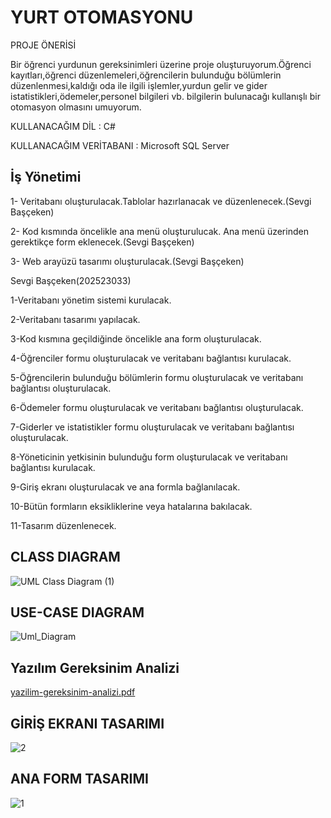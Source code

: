 # YURT OTOMASYONU

PROJE ÖNERİSİ

Bir öğrenci yurdunun gereksinimleri üzerine proje oluşturuyorum.Öğrenci kayıtları,öğrenci düzenlemeleri,öğrencilerin bulunduğu bölümlerin düzenlenmesi,kaldığı oda ile ilgili işlemler,yurdun gelir ve gider istatistikleri,ödemeler,personel bilgileri vb. bilgilerin bulunacağı kullanışlı bir otomasyon olmasını umuyorum.

KULLANACAĞIM DİL : C#

KULLANACAĞIM VERİTABANI : Microsoft SQL Server

## İş Yönetimi

1- Veritabanı oluşturulacak.Tablolar hazırlanacak ve düzenlenecek.(Sevgi Başçeken)

2- Kod kısmında öncelikle ana menü oluşturulucak. Ana menü üzerinden gerektikçe form eklenecek.(Sevgi Başçeken)

3- Web arayüzü tasarımı oluşturulacak.(Sevgi Başçeken)

Sevgi Başçeken(202523033)

1-Veritabanı yönetim sistemi kurulacak.

2-Veritabanı tasarımı yapılacak.

3-Kod kısmına geçildiğinde öncelikle ana form oluşturulacak.

4-Öğrenciler formu oluşturulacak ve veritabanı bağlantısı kurulacak.

5-Öğrencilerin bulunduğu bölümlerin formu oluşturulacak ve veritabanı bağlantısı oluşturulacak.

6-Ödemeler formu oluşturulacak ve veritabanı bağlantısı oluşturulacak.

7-Giderler ve istatistikler formu oluşturulacak ve veritabanı bağlantısı oluşturulacak.

8-Yöneticinin yetkisinin bulunduğu form oluşturulacak ve veritabanı bağlantısı kurulacak.

9-Giriş ekranı oluşturulacak ve ana formla bağlanılacak.

10-Bütün formların eksikliklerine veya hatalarına bakılacak.

11-Tasarım düzenlenecek.



## CLASS DIAGRAM

![UML Class Diagram (1)](https://user-images.githubusercontent.com/103395080/170888670-93f86eb8-f0b7-4db6-8632-8bc536c83cff.jpg)


## USE-CASE DIAGRAM

![Uml_Diagram](https://user-images.githubusercontent.com/103395080/170873688-bda854c9-0dcb-44ce-afe7-a83a511dcd4a.jpg)


## Yazılım Gereksinim Analizi

[yazilim-gereksinim-analizi.pdf](https://github.com/Iskenderun-Technical-University/proje-onerisi-yurt-otomasyonu/files/8791433/yazilim-gereksinim-analizi.pdf)


## GİRİŞ EKRANI TASARIMI

![2](https://user-images.githubusercontent.com/103395080/170886697-0c72f003-b95d-40a1-917f-09a85d6e2ead.png)

## ANA FORM TASARIMI

![1](https://user-images.githubusercontent.com/103395080/170886709-85f0b501-49c4-4ef6-8e55-540b259764be.png)







